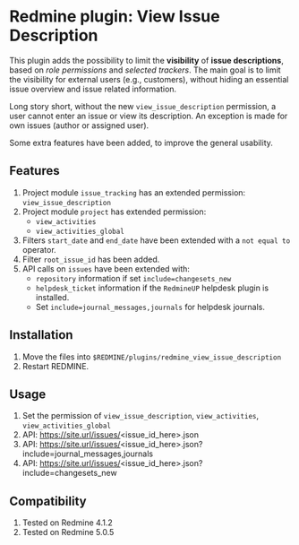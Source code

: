 # Redmine plugin: View Issue Description

This plugin adds the possibility to limit the **visibility** of **issue descriptions**, based on _role permissions_ and _selected trackers_.
The main goal is to limit the visibility for external users (e.g., customers), without hiding an essential issue overview and issue related information.

Long story short, without the new `view_issue_description` permission, a user cannot enter an issue or view its description.
An exception is made for own issues (author or assigned user).

Some extra features have been added, to improve the general usability.

## Features
1. Project module `issue_tracking` has an extended permission: `view_issue_description`
1. Project module `project` has extended permission:
    * `view_activities`
    * `view_activities_global`
1. Filters `start_date` and `end_date` have been extended with a `not equal to` operator.
1. Filter `root_issue_id` has been added.
1. API calls on `issues` have been extended with:
    * `repository` information if set `include=changesets_new`
    * `helpdesk_ticket` information if the `RedmineUP` helpdesk plugin is installed.
    * Set `include=journal_messages,journals` for helpdesk journals.

## Installation

1. Move the files into `$REDMINE/plugins/redmine_view_issue_description`
2. Restart REDMINE.

## Usage

1. Set the permission of `view_issue_description`, `view_activities`, `view_activities_global`
2. API: https://site.url/issues/<issue_id_here>.json
3. API: https://site.url/issues/<issue_id_here>.json?include=journal_messages,journals
4. API: https://site.url/issues/<issue_id_here>.json?include=changesets_new

## Compatibility

1. Tested on Redmine 4.1.2
1. Tested on Redmine 5.0.5
